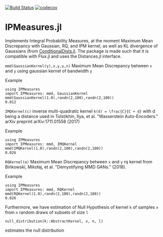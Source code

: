 [![Build Status](https://travis-ci.com/aicenter/IPMeasures.jl.svg?branch=master)](https://travis-ci.com/aicenter/IPMeasures.jl)
[![codecov](https://codecov.io/gh/aicenter/IPMeasures.jl/branch/master/graph/badge.svg)](https://codecov.io/gh/aicenter/IPMeasures.jl)

# IPMeasures.jl

Implements Integral Probability Measures, at the moment Maximum Mean Discrepancy with Gaussian, RQ, and IPM kernel, as well as KL divergence of Gaussians (from [ConditionalDists.jl](https://github.com/aicenter/ConditionalDists.jl). The package is made such that it is compatible with Flux.jl and uses the Distances.jl interface.

`mmd(GaussianKernel(γ),x,y,γ,n)` Maximum Mean Discrepancy between `x` and `y` using gaussian kernel of bandwidth `γ`

Example
```
using IPMeasures
import IPMeasures: mmd, GaussianKernel
mmd(GaussianKernel(1.0),randn(2,100),randn(2,100))
0.012
```


`IMQKernel(c)` inverse multi-quadratic kernel ``k(d) = \frac{C}{C + d}`` with d being a distance used in Tolstikhin, Ilya, et al. "Wasserstein Auto-Encoders." arXiv preprint arXiv:1711.01558 (2017)

Example
```
using IPMeasures
import IPMeasures: mmd, IMQKernel
mmd(IMQKernel(1.0),randn(2,100),randn(2,100))
0.026
```

`RQKernel(α)` Maximum Mean Discrepancy between `x` and `y`  rq kernel from Bińkowski, Mikołaj, et al. "Demystifying MMD GANs." (2018).

Example
```
using IPMeasures
import IPMeasures: mmd, RQKernel
mmd(RQKernel(1.0),randn(2,100),randn(2,100))
0.026
```

Furthermore, we have estimation of Null Hypothesis of kernel `k` of samples `x` from `n` random draws of subsets of size `l`
```
null_distribution(k::AbstractKernel, x, n, l)
```
estimates the null distribution 
